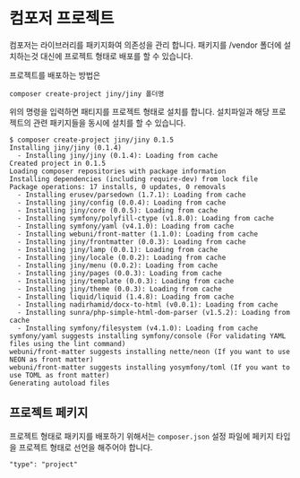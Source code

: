 # 컴포저 프로젝트
컴포저는 라이브러리를 패키지화여 의존성을 관리 합니다. 패키지를 /vendor 폴더에 설치하는것 대신에 프로젝트 형태로 배포를 할 수 있습니다.

프로젝트를 배포하는 방법은
```
composer create-project jiny/jiny 폴더명

``` 
위의 명령을 입력하면 패티지를 프로젝트 형태로 설치를 합니다. 설치파일과 해당 프로젝트의 관련 패키지들을 동시에 설치를 할 수 있습니다.

```
$ composer create-project jiny/jiny 0.1.5
Installing jiny/jiny (0.1.4)
  - Installing jiny/jiny (0.1.4): Loading from cache
Created project in 0.1.5
Loading composer repositories with package information
Installing dependencies (including require-dev) from lock file
Package operations: 17 installs, 0 updates, 0 removals
  - Installing erusev/parsedown (1.7.1): Loading from cache
  - Installing jiny/config (0.0.4): Loading from cache
  - Installing jiny/core (0.0.5): Loading from cache
  - Installing symfony/polyfill-ctype (v1.8.0): Loading from cache
  - Installing symfony/yaml (v4.1.0): Loading from cache
  - Installing webuni/front-matter (1.1.0): Loading from cache
  - Installing jiny/frontmatter (0.0.3): Loading from cache
  - Installing jiny/lamp (0.0.1): Loading from cache
  - Installing jiny/locale (0.0.2): Loading from cache
  - Installing jiny/menu (0.0.2): Loading from cache
  - Installing jiny/pages (0.0.3): Loading from cache
  - Installing jiny/template (0.0.3): Loading from cache
  - Installing jiny/theme (0.0.3): Loading from cache
  - Installing liquid/liquid (1.4.8): Loading from cache
  - Installing nadirhamid/docx-to-html (v0.0.1): Loading from cache
  - Installing sunra/php-simple-html-dom-parser (v1.5.2): Loading from cache
  - Installing symfony/filesystem (v4.1.0): Loading from cache
symfony/yaml suggests installing symfony/console (For validating YAML files using the lint command)
webuni/front-matter suggests installing nette/neon (If you want to use NEON as front matter)
webuni/front-matter suggests installing yosymfony/toml (If you want to use TOML as front matter)
Generating autoload files
```

## 프로젝트 페키지
프로젝트 형태로 패키지를 배포하기 위해서는 `composer.json` 설정 파일에 페키지 타입을 프로젝트 형태로 선언을 해주어야 합니다.

```
"type": "project"
```